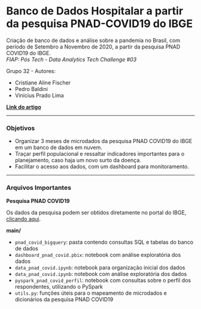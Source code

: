 # Banco de Dados Hospitalar a partir da pesquisa PNAD-COVID19 do IBGE
Criação de banco de dados e análise sobre a pandemia no Brasil, com período de Setembro a Novembro de 2020, a partir da pesquisa PNAD COVID19 do IBGE.<br>
*FIAP: Pós Tech - Data Analytics Tech Challenge #03*

Grupo 32 - Autores:
- Cristiane Aline Fischer
- Pedro Baldini
- Vinícius Prado Lima

**[Link do artigo](https://medium.com/grupo-32/banco-de-dados-hospitalar-a-partir-da-pesquisa-pnad-covid19-do-ibge-8600ac678b6b)**

---

### Objetivos
- Organizar 3 meses de microdados da pesquisa PNAD COVID19 do IBGE em um banco de dados em nuvem.
- Traçar perfil populacional e ressaltar indicadores importantes para o planejamento, caso haja um novo surto da doença.
- Facilitar o acesso aos dados, com um dashboard para monitoramento.

---

### Arquivos Importantes

**Pesquisa PNAD COVID19**

Os dados da pesquisa podem ser obtidos diretamente no portal do IBGE, [clicando aqui](https://www.ibge.gov.br/estatisticas/investigacoes-experimentais/estatisticas-experimentais/27946-divulgacao-semanal-pnadcovid1?t=downloads&utm_source=covid19&utm_medium=hotsite&utm_campaign=covid_19).

**main/**

- `pnad_covid_bigquery`: pasta contendo consultas SQL e tabelas do banco de dados
- `dashboard_pnad_covid.pbix`: notebook com análise exploratória dos dados
- `data_pnad_covid.ipynb`: notebook para organização inicial dos dados
- `data_pnad_covid.ipynb`: notebook com análise exploratória dos dados
- `pyspark_pnad_covid_perfil`: notebook com consultas sobre o perfil dos respondentes, utilizando o PySpark
- `utils.py`: funções úteis para o mapeamento de microdados e dicionários da pesquisa PNAD COVID19
